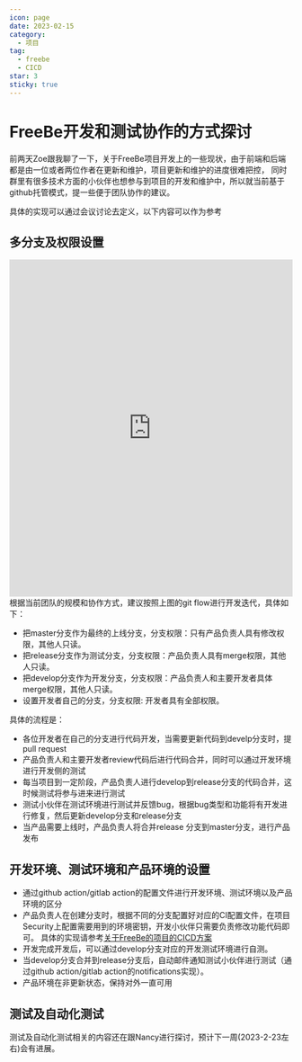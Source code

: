 ```yaml
---
icon: page
date: 2023-02-15
category:
  - 项目
tag:
  - freebe
  - CICD
star: 3
sticky: true
---
```



# FreeBe开发和测试协作的方式探讨
前两天Zoe跟我聊了一下，关于FreeBe项目开发上的一些现状，由于前端和后端都是由一位或者两位作者在更新和维护，项目更新和维护的进度很难把控，
同时群里有很多技术方面的小伙伴也想参与到项目的开发和维护中，所以就当前基于github托管模式，提一些便于团队协作的建议。

具体的实现可以通过会议讨论去定义，以下内容可以作为参考

## 多分支及权限设置
<iframe class="ifra" id="embed_dom" name="embed_dom" frameborder="0" src="https://www.processon.com/embed/63eca25c440e433d3d68af58"></iframe>
根据当前团队的规模和协作方式，建议按照上图的git flow进行开发迭代，具体如下：

+ 把master分支作为最终的上线分支，分支权限：只有产品负责人具有修改权限，其他人只读。
+ 把release分支作为测试分支，分支权限：产品负责人具有merge权限，其他人只读。
+ 把develop分支作为开发分支，分支权限：产品负责人和主要开发者具体merge权限，其他人只读。
+ 设置开发者自己的分支，分支权限: 开发者具有全部权限。

具体的流程是：
+ 各位开发者在自己的分支进行代码开发，当需要更新代码到develp分支时，提pull request
+ 产品负责人和主要开发者review代码后进行代码合并，同时可以通过开发环境进行开发侧的测试
+ 每当项目到一定阶段，产品负责人进行develop到release分支的代码合并，这时候测试将参与进来进行测试
+ 测试小伙伴在测试环境进行测试并反馈bug，根据bug类型和功能将有开发进行修复，然后更新develop分支和release分支
+ 当产品需要上线时，产品负责人将合并release 分支到master分支，进行产品发布

## 开发环境、测试环境和产品环境的设置
+ 通过github action/gitlab action的配置文件进行开发环境、测试环境以及产品环境的区分
+ 产品负责人在创建分支时，根据不同的分支配置好对应的CI配置文件，在项目Security上配置需要用到的环境密钥，开发小伙伴只需要负责修改功能代码即可。
具体的实现请参考[关于FreeBe的项目的CICD方案](https://aiyin5.github.io/zh/posts/%E9%A1%B9%E7%9B%AE%E7%9B%B8%E5%85%B3/FreeBe%E7%9B%B8%E5%85%B3/FreeBe_CICD.html)
+ 开发完成开发后，可以通过develop分支对应的开发测试环境进行自测。
+ 当develop分支合并到release分支后，自动邮件通知测试小伙伴进行测试（通过github action/gitlab action的notifications实现）。
+ 产品环境在非更新状态，保持对外一直可用

## 测试及自动化测试
测试及自动化测试相关的内容还在跟Nancy进行探讨，预计下一周(2023-2-23左右)会有进展。


<style>
.ifra{
  display:block;
  margin-left:0px;
  margin-top:10px;
  width:100%; 
  height:600px;
}
</style>

